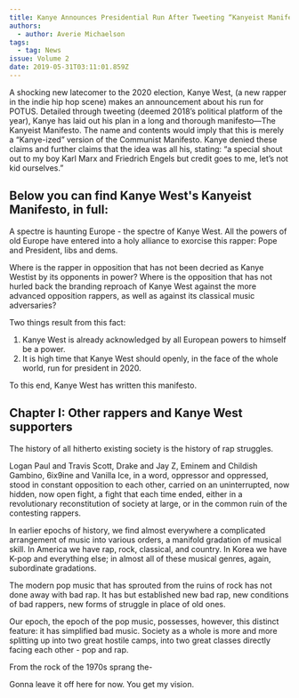 ```yaml
---
title: Kanye Announces Presidential Run After Tweeting “Kanyeist Manifesto”
authors:
  - author: Averie Michaelson
tags:
  - tag: News
issue: Volume 2
date: 2019-05-31T03:11:01.859Z
---
```

A shocking new latecomer to the 2020 election, Kanye West, (a new rapper in the indie hip hop scene) makes an announcement about his run for POTUS. Detailed through tweeting (deemed 2018’s political platform of the year), Kanye has laid out his plan in a long and thorough manifesto—The Kanyeist Manifesto. The name and contents would imply that this is merely a “Kanye-ized” version of the Communist Manifesto. Kanye denied these claims and further claims that the idea was all his, stating: “a special shout out to my boy Karl Marx and Friedrich Engels but credit goes to me, let’s not kid ourselves.”

## Below you can find Kanye West's Kanyeist Manifesto, in full:

A spectre is haunting Europe - the spectre of Kanye West. All the powers of old Europe have entered into a holy alliance to exorcise this rapper: Pope and President, libs and dems.

Where is the rapper in opposition that has not been decried as Kanye Westist by its opponents in power? Where is the opposition that has not hurled back the branding reproach of Kanye West against the more advanced opposition rappers, as well as against its classical music adversaries?

Two things result from this fact:

1. Kanye West is already acknowledged by all European powers to himself be a power.
2. It is high time that Kanye West should openly, in the face of the whole world, run for president in 2020.

To this end, Kanye West has written this manifesto.

## Chapter I: Other rappers and Kanye West supporters

The history of all hitherto existing society is the history of rap struggles.

Logan Paul and Travis Scott, Drake and Jay Z, Eminem and Childish Gambino, 6ix9ine and Vanilla Ice, in a word, oppressor and oppressed, stood in constant opposition to each other, carried on an uninterrupted, now hidden, now open fight, a fight that each time ended, either in a revolutionary reconstitution of society at large, or in the common ruin of the contesting rappers.

In earlier epochs of history, we find almost everywhere a complicated arrangement of music into various orders, a manifold gradation of musical skill. In America we have rap, rock, classical, and country. In Korea we have K-pop and everything else; in almost all of these musical genres, again, subordinate gradations.

The modern pop music that has sprouted from the ruins of rock has not done away with bad rap. It has but established new bad rap, new conditions of bad rappers, new forms of struggle in place of old ones.

Our epoch, the epoch of the pop music, possesses, however, this distinct feature: it has simplified bad music. Society as a whole is more and more splitting up into two great hostile camps, into two great classes directly facing each other - pop and rap.

From the rock of the 1970s sprang the-

Gonna leave it off here for now. You get my vision.